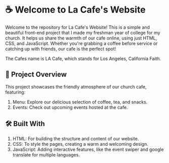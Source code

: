 # ☕ Welcome to La Cafe's Website
Welcome to the repository for La Cafe's Website! This is a simple and beautiful front-end project that I made my freshman year of college for my church. It helps us share the warmth of our cafe online, using just HTML, CSS, and JavaScript. Whether you're grabbing a coffee before service or catching up with friends, our cafe is the perfect spot!

The Cafes name is LA Cafe, which stands for Los Angeles, California Faith.

## 🌟 Project Overview
This project showcases the friendly atmosphere of our church cafe, featuring:

1. Menu: Explore our delicious selection of coffee, tea, and snacks.
2. Events: Check out upcoming events hosted at the cafe.

## 🛠️ Built With
1. HTML: For building the structure and content of our website.
2. CSS: To style the pages, creating a warm and welcoming design.
3. JavaScript: Adding interactive features, like the event swiper and google translate for multiple languages.
